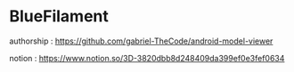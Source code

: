 # BlueFilament

authorship : https://github.com/gabriel-TheCode/android-model-viewer

notion : https://www.notion.so/3D-3820dbb8d248409da399ef0e3fef0634
